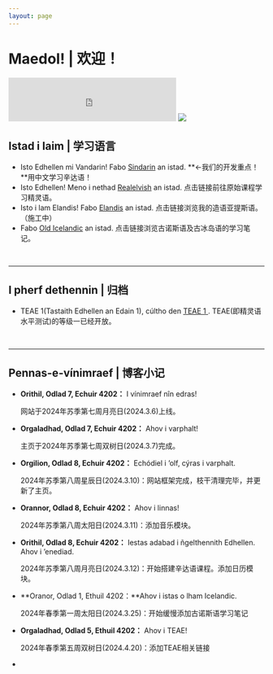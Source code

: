 ```yaml
---
layout: page
---
```


# Maedol! | 欢迎！

<iframe frameborder="no" border="0" marginwidth="0" marginheight="0" width=330 height=86 src="https://music.163.com/outchain/player?type=2&id=31108432&auto=0&height=66"></iframe>

<img src="https://kinnuch.github.io/Lothlorien.png">

## Istad i laim | 学习语言

- Isto Edhellen mi Vandarin! Fabo [Sindarin](https://kinnuch.github.io/laim/sindarin) an istad. **←我们的开发重点！**用中文学习辛达语！
- Isto Edhellen! Meno i nethad [Realelvish](https://academy.realelvish.net) an istad. 点击链接前往原始课程学习精灵语。
- Isto i lam Elandis! Fabo [Elandis](https://kinnuch.github.io/laim/elandis) an istad. 点击链接浏览我的造语亚提斯语。（施工中）
- Fabo [Old Icelandic](https://kinnuch.github.io/laim/oldicelandic) an istad. 点击链接浏览古诺斯语及古冰岛语的学习笔记。

<br>

---

## I pherf dethennin | 归档

- TEAE 1(Tastaith Edhellen an Edain 1), cúltho den [TEAE 1 ](https://kinnuch.github.io/file/TEAE1.pdf). TEAE(即精灵语水平测试)的等级一已经开放。

<br>

---

## Pennas-e-vínimraef | 博客小记

- **Orithil, Odlad 7, Echuir 4202：** I vínimraef nîn edras! 

  网站于2024年苏季第七周月亮日(2024.3.6)上线。

- **Orgaladhad, Odlad 7, Echuir 4202：** Ahov i varphalt! 

  主页于2024年苏季第七周双树日(2024.3.7)完成。

- **Orgilion, Odlad 8, Echuir 4202：** Echódiel i ’olf, cýras i varphalt. 

  2024年苏季第八周星辰日(2024.3.10)：网站框架完成，枝干清理完毕，并更新了主页。

- **Orannor, Odlad 8, Echuir 4202：** Ahov i linnas! 

  2024年苏季第八周太阳日(2024.3.11)：添加音乐模块。

- **Orithil, Odlad 8, Echuir 4202：** Iestas adabad i ñgelthennith Edhellen. Ahov i ’enediad.

  2024年苏季第八周月亮日(2024.3.12)：开始搭建辛达语课程。添加日历模块。

- **Oranor, Odlad 1, Ethuil 4202：**Ahov i istas o lham Icelandic.

  2024年春季第一周太阳日(2024.3.25)：开始缓慢添加古诺斯语学习笔记

- **Orgaladhad, Odlad 5, Ethuil 4202：** Ahov i TEAE!

  2024年春季第五周双树日(2024.4.20)：添加TEAE相关链接

- 
